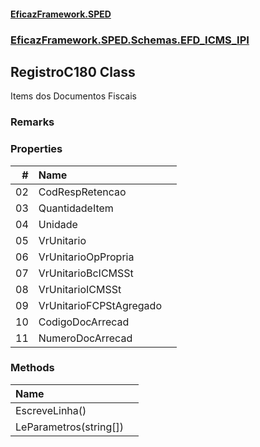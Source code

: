 #### [EficazFramework.SPED](EficazFrameworkSPED.md 'EficazFramework SPED')
### [EficazFramework.SPED.Schemas.EFD_ICMS_IPI](EficazFramework.SPED.Schemas.EFD_ICMS_IPI.md 'EficazFramework.SPED.Schemas.EFD_ICMS_IPI')

## RegistroC180 Class

Items dos Documentos Fiscais

### Remarks
### Properties

| # | Name | |
| ---: | :--- | :--- |
| 02 | CodRespRetencao |  |
| 03 | QuantidadeItem |  |
| 04 | Unidade |  |
| 05 | VrUnitario |  |
| 06 | VrUnitarioOpPropria |  |
| 07 | VrUnitarioBcICMSSt |  |
| 08 | VrUnitarioICMSSt |  |
| 09 | VrUnitarioFCPStAgregado |  |
| 10 | CodigoDocArrecad |  |
| 11 | NumeroDocArrecad |  |
### Methods

| Name | |
| :--- | :--- |
| EscreveLinha() |  |
| LeParametros(string[]) |  |
